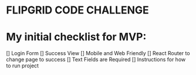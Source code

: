 # FLIPGRID CODE CHALLENGE

# My initial checklist for MVP:
[] Login Form
[] Success View
[] Mobile and Web Friendly
[] React Router to change page to success
[] Text Fields are Required
[] Instructions for how to run project


